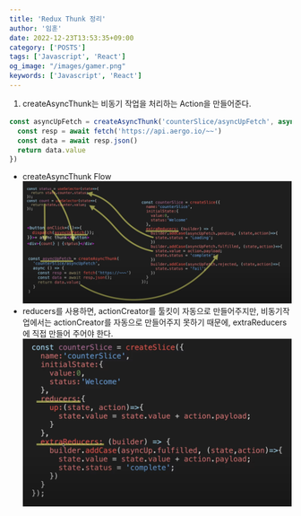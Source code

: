 ```yaml
---
title: 'Redux Thunk 정리'
author: '임훈'
date: 2022-12-23T13:53:35+09:00
category: ['POSTS']
tags: ['Javascript', 'React']
og_image: "/images/gamer.png" 
keywords: ['Javascript', 'React']
---
```


1. createAsyncThunk는 비동기 작업을 처리하는 Action을 만들어준다.

```js
const asyncUpFetch = createAsyncThunk('counterSlice/asyncUpFetch', async () => {
  const resp = await fetch('https://api.aergo.io/~~')
  const data = await resp.json()
  return data.value
})
```
- createAsyncThunk Flow
  ![createAsyncThunk](images/reduxthunk1.png)
- reducers를 사용하면, actionCreator를 툴킷이 자동으로 만들어주지만, 비동기작업에서는 actionCreator를 자동으로 만들어주지 못하기 때문에, extraReducers에 직접 만들어 주어야 한다.
  ![actionCreator](images/reduxthunk2.png)
